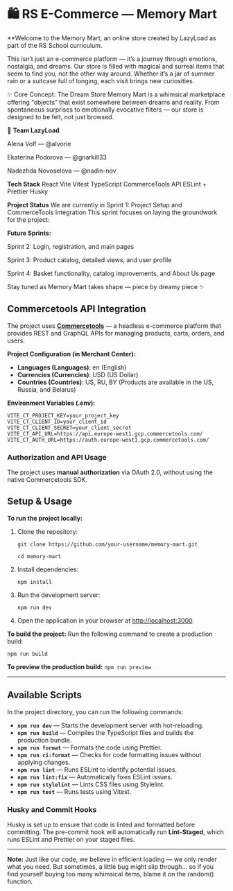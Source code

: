 # 🛍️ **RS E-Commerce — Memory Mart**

**Welcome to the Memory Mart, an online store created by LazyLoad as part of the RS School curriculum.

This isn’t just an e-commerce platform — it’s a journey through emotions, nostalgia, and dreams.
Our store is filled with magical and surreal items that seem to find you, not the other way around. Whether it’s a jar of summer rain or a suitcase full of longing, each visit brings new curiosities.

✨ Core Concept: The Dream Store
Memory Mart is a whimsical marketplace offering “objects” that exist somewhere between dreams and reality.
From spontaneous surprises to emotionally evocative filters — our store is designed to be felt, not just browsed.

🤝 **Team LazyLoad**

Alena Volf — @alvorie

Ekaterina Podorova — @gnarkill33

Nadezhda Novoselova — @nadin-nov

**Tech Stack**
React
Vite
Vitest
TypeScript
CommerceTools API
ESLint + Prettier
Husky

**Project Status**
We are currently in Sprint 1: Project Setup and CommerceTools Integration
This sprint focuses on laying the groundwork for the project:

**Future Sprints:**

Sprint 2: Login, registration, and main pages

Sprint 3: Product catalog, detailed views, and user profile

Sprint 4: Basket functionality, catalog improvements, and About Us page

Stay tuned as Memory Mart takes shape — piece by dreamy piece ✨

## **Commercetools API Integration**

The project uses [**Commercetools**](https://commercetools.com/) — a headless e-commerce platform that provides REST and GraphQL APIs for managing products, carts, orders, and users.

**Project Configuration (in Merchant Center):**

- **Languages (Languages)**: en (English)
- **Currencies (Currencies)**: USD (US Dollar)
- **Countries (Countries)**: US, RU, BY
  (Products are available in the US, Russia, and Belarus)

**Environment Variables (.env):**

```env
VITE_CT_PROJECT_KEY=your_project_key
VITE_CT_CLIENT_ID=your_client_id
VITE_CT_CLIENT_SECRET=your_client_secret
VITE_CT_API_URL=https://api.europe-west1.gcp.commercetools.com/
VITE_CT_AUTH_URL=https://auth.europe-west1.gcp.commercetools.com/
```

### **Authorization and API Usage**

The project uses **manual authorization** via OAuth 2.0, without using the native Commercetools SDK.

## Setup & Usage

**To run the project locally:**

1. Clone the repository:

    `git clone https://github.com/your-username/memory-mart.git`

    `cd memory-mart`

2. Install dependencies:

    `npm install`

3. Run the development server:

    `npm run dev`

4. Open the application in your browser at [http://localhost:3000](http://localhost:3000).

**To build the project:**
Run the following command to create a production build:

`npm run build`

**To preview the production build:**
    `npm run preview`

---

## Available Scripts

In the project directory, you can run the following commands:

- **`npm run dev`** — Starts the development server with hot-reloading.
- **`npm run build`** — Compiles the TypeScript files and builds the production bundle.
- **`npm run format`** — Formats the code using Prettier.
- **`npm run ci:format`** — Checks for code formatting issues without applying changes.
- **`npm run lint`** — Runs ESLint to identify potential issues.
- **`npm run lint:fix`** — Automatically fixes ESLint issues.
- **`npm run stylelint`** — Lints CSS files using Stylelint.
- **`npm run test`** — Runs tests using Vitest.

### **Husky and Commit Hooks**

Husky is set up to ensure that code is linted and formatted before committing. The pre-commit hook will automatically run **Lint-Staged**, which runs ESLint and Prettier on your staged files.

---

**Note:** Just like our code, we believe in efficient loading — we only render what you need. But sometimes, a little bug might slip through... so if you find yourself buying too many whimsical items, blame it on the random() function.
